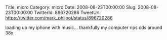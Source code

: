 Title: micro
Category: micro
Date: 2008-08-23T00:00:00
Slug: 2008-08-23T00:00:00
TwitterId: 896720286
TweetUrl: https://twitter.com/mark_philpot/status/896720286

loading up my iphone with music... thankfully my computer rips cds around 38x